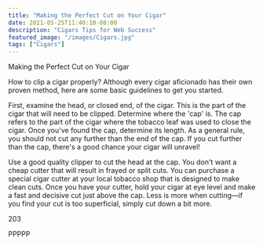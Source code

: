 ```yaml
---
title: "Making the Perfect Cut on Your Cigar"
date: 2021-05-25T11:40:10-08:00
description: "Cigars Tips for Web Success"
featured_image: "/images/Cigars.jpg"
tags: ["Cigars"]
---
```


Making the Perfect Cut on Your Cigar

How to clip a cigar properly?  Although every cigar aficionado has their own proven method, here are some basic guidelines to get you started.  

First, examine the head, or closed end, of the cigar.  This is the part of the cigar that will need to be clipped.  Determine where the 'cap' is.  The cap refers to the part of the cigar where the tobacco leaf was used to close the cigar.  Once you've found the cap, determine its length.  As a general rule, you should not cut any further than the end of the cap.  If you cut further than the cap, there's a good chance your cigar will unravel!

Use a good quality clipper to cut the head at the cap.  You don't want a cheap cutter that will result in frayed or split cuts.  You can purchase a special cigar cutter at your local tobacco shop that is designed to make clean cuts.  Once you have your cutter, hold your cigar at eye level and make a fast and decisive cut just above the cap.  Less is more when cutting—if you find your cut is too superficial, simply cut down a bit more.

203	

PPPPP




